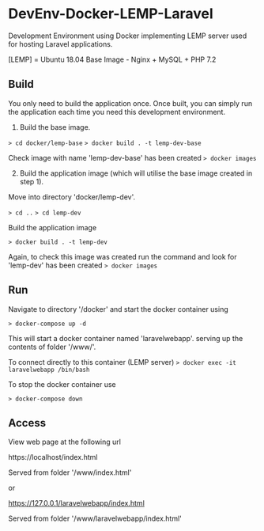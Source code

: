 # DevEnv-Docker-LEMP-Laravel

Development Environment using Docker implementing LEMP server used for hosting Laravel applications.

[LEMP] = Ubuntu 18.04 Base Image - Nginx + MySQL + PHP 7.2 


## Build

You only need to build the application once.
Once built, you can simply run the application each time you need this development environment. 

1. Build the base image.

`> cd docker/lemp-base`
`> docker build . -t lemp-dev-base`

Check image with name 'lemp-dev-base' has been created
`> docker images`


2. Build the application image (which will utilise the base image created in step 1).

Move into directory 'docker/lemp-dev'.

`> cd ..`
`> cd lemp-dev`

Build the application image

`> docker build . -t lemp-dev`

Again, to check this image was created run the command and look for 'lemp-dev' has been created
`> docker images`


## Run

Navigate to directory '/docker'
and start the docker container using

`> docker-compose up -d`

This will start a docker container named 'laravelwebapp'.
serving up the contents of folder '/www/'.

To connect directly to this container (LEMP server)
`> docker exec -it laravelwebapp /bin/bash`

To stop the docker container use

`> docker-compose down`


## Access 

View web page at the following url 

https://localhost/index.html

Served from folder '/www/index.html'

or

https://127.0.0.1/laravelwebapp/index.html

Served from folder '/www/laravelwebapp/index.html'
